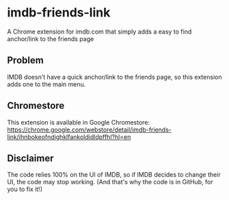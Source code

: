 # imdb-friends-link
A Chrome extension for imdb.com that simply adds a easy to find anchor/link to the friends page

## Problem
IMDB doesn't have a quick anchor/link to the friends page, so this extension adds one to the main menu.

## Chromestore
This extension is available in Google Chromestore: https://chrome.google.com/webstore/detail/imdb-friends-link/ihnbokeofndighklfankoldjdldpffhl?hl=en

## Disclaimer
The code relies 100% on the UI of IMDB, so if IMDB decides to change their UI, the code may stop working. (And that's why the code is in GitHub, for you to fix it!)
